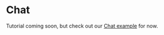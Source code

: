 # Chat

Tutorial coming soon, but check out our [Chat example](https://github.com/yahoo/flux-examples/tree/master/chat) for now.
